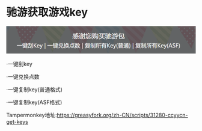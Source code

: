 # 驰游获取游戏key
![image](https://raw.githubusercontent.com/Kaxyubok/img-folder/master/20170716134138.png)

·一键刮key

·一键兑换点数

·一键复制key(普通格式)

·一键复制key(ASF格式)

Tampermonkey地址:https://greasyfork.org/zh-CN/scripts/31280-ccyycn-get-keys